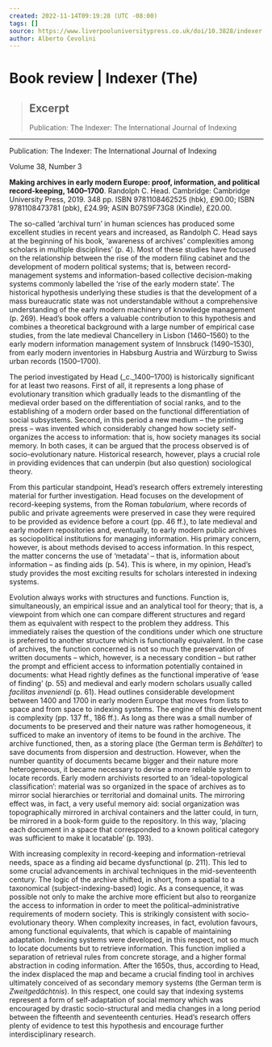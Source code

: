 ```yaml
---
created: 2022-11-14T09:19:28 (UTC -08:00)
tags: []
source: https://www.liverpooluniversitypress.co.uk/doi/10.3828/indexer.2020.33
author: Alberto Cevolini
---
```


# Book review | Indexer (The)

> ## Excerpt
> Publication: The Indexer: The International Journal of Indexing

---
Publication: The Indexer: The International Journal of Indexing

Volume 38, Number 3

**Making archives in early modern Europe: proof, information, and political record-keeping, 1400–1700**. Randolph C. Head. Cambridge: Cambridge University Press, 2019. 348 pp. ISBN 9781108462525 (hbk), £90.00; ISBN 9781108473781 (pbk), £24.99; ASIN B07S9F73G8 (Kindle), £20.00.

The so-called ‘archival turn’ in human sciences has produced some excellent studies in recent years and increased, as Randolph C. Head says at the beginning of his book, ‘awareness of archives’ complexities among scholars in multiple disciplines’ (p. 4). Most of these studies have focused on the relationship between the rise of the modern filing cabinet and the development of modern political systems; that is, between record-management systems and information-based collective decision-making systems commonly labelled the ‘rise of the early modern state’. The historical hypothesis underlying these studies is that the development of a mass bureaucratic state was not understandable without a comprehensive understanding of the early modern machinery of knowledge management (p. 269). Head’s book offers a valuable contribution to this hypothesis and combines a theoretical background with a large number of empirical case studies, from the late medieval Chancellery in Lisbon (1460–1560) to the early modern information management system of Innsbruck (1490–1530), from early modern inventories in Habsburg Austria and Würzburg to Swiss urban records (1500–1700).

The period investigated by Head (_c._1400–1700) is historically significant for at least two reasons. First of all, it represents a long phase of evolutionary transition which gradually leads to the dismantling of the medieval order based on the differentiation of social ranks, and to the establishing of a modern order based on the functional differentiation of social subsystems. Second, in this period a new medium – the printing press – was invented which considerably changed how society self-organizes the access to information: that is, how society manages its social memory. In both cases, it can be argued that the process observed is of socio-evolutionary nature. Historical research, however, plays a crucial role in providing evidences that can underpin (but also question) sociological theory.

From this particular standpoint, Head’s research offers extremely interesting material for further investigation. Head focuses on the development of record-keeping systems, from the Roman _tabularium_, where records of public and private agreements were preserved in case they were required to be provided as evidence before a court (pp. 46 ff.), to late medieval and early modern repositories and, eventually, to early modern public archives as sociopolitical institutions for managing information. His primary concern, however, is about methods devised to access information. In this respect, the matter concerns the use of ‘metadata’ – that is, information about information – as finding aids (p. 54). This is where, in my opinion, Head’s study provides the most exciting results for scholars interested in indexing systems.

Evolution always works with structures and functions. Function is, simultaneously, an empirical issue and an analytical tool for theory; that is, a viewpoint from which one can compare different structures and regard them as equivalent with respect to the problem they address. This immediately raises the question of the conditions under which one structure is preferred to another structure which is functionally equivalent. In the case of archives, the function concerned is not so much the preservation of written documents – which, however, is a necessary condition – but rather the prompt and efficient access to information potentially contained in documents: what Head rightly defines as the functional imperative of ‘ease of finding’ (p. 55) and medieval and early modern scholars usually called _facilitas inveniendi_ (p. 61). Head outlines considerable development between 1400 and 1700 in early modern Europe that moves from lists to space and from space to indexing systems. The engine of this development is complexity (pp. 137 ff., 186 ff.). As long as there was a small number of documents to be preserved and their nature was rather homogeneous, it sufficed to make an inventory of items to be found in the archive. The archive functioned, then, as a storing place (the German term is _Behälter_) to save documents from dispersion and destruction. However, when the number quantity of documents became bigger and their nature more heterogeneous, it became necessary to devise a more reliable system to locate records. Early modern archivists resorted to an ‘ideal-topological classification’: material was so organized in the space of archives as to mirror social hierarchies or territorial and domainal units. The mirroring effect was, in fact, a very useful memory aid: social organization was topographically mirrored in archival containers and the latter could, in turn, be mirrored in a book-form guide to the repository. In this way, ‘placing each document in a space that corresponded to a known political category was sufficient to make it locatable’ (p. 193).

With increasing complexity in record-keeping and information-retrieval needs, space as a finding aid became dysfunctional (p. 211). This led to some crucial advancements in archival techniques in the mid-seventeenth century. The logic of the archive shifted, in short, from a spatial to a taxonomical (subject-indexing-based) logic. As a consequence, it was possible not only to make the archive more efficient but also to reorganize the access to information in order to meet the political–administrative requirements of modern society. This is strikingly consistent with socio-evolutionary theory. When complexity increases, in fact, evolution favours, among functional equivalents, that which is capable of maintaining adaptation. Indexing systems were developed, in this respect, not so much to locate documents but to retrieve information. This function implied a separation of retrieval rules from concrete storage, and a higher formal abstraction in coding information. After the 1650s, thus, according to Head, the index displaced the map and became a crucial finding tool in archives ultimately conceived of as secondary memory systems (the German term is _Zweitgedächtnis_). In this respect, one could say that indexing systems represent a form of self-adaptation of social memory which was encouraged by drastic socio-structural and media changes in a long period between the fifteenth and seventeenth centuries. Head’s research offers plenty of evidence to test this hypothesis and encourage further interdisciplinary research.
